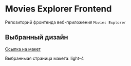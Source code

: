 # Movies Explorer Frontend
Репозиторий фронтенда веб-приложения `Movies Explorer`

## Выбранный дизайн

[Ссылка на макет](https://www.figma.com/file/6FMWkB94wE7KTkcCgUXtnC/light-1?type=design&node-id=891-3857&mode=design&t=2o1n0jVrlmCiWxAF-0)

Выбранныая страница макета: light-4
